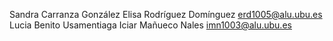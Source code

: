 Sandra Carranza González
Elisa Rodríguez Domínguez erd1005@alu.ubu.es 
Lucia Benito Usamentiaga
Iciar Mañueco Nales imn1003@alu.ubu.es